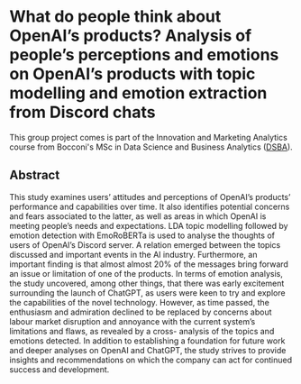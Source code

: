 # What do people think about OpenAI’s products? Analysis of people’s perceptions and emotions on OpenAI’s products with topic modelling and emotion extraction from Discord chats
This group project comes is part of the Innovation and Marketing Analytics course from Bocconi's MSc in Data Science and Business Analytics ([DSBA](https://www.unibocconi.it/en/programs/master-science/data-science-and-business-analytics)).

## Abstract
This study examines users’ attitudes and perceptions of OpenAI’s products’ performance and capabilities over time. It also identifies potential concerns and fears associated to the latter, as well as areas in which OpenAI is meeting people’s needs and expectations. LDA topic modelling followed by emotion detection with EmoRoBERTa is used to analyse the thoughts of users of OpenAI’s Discord server. A relation emerged between the topics discussed and important events in the AI industry. Furthermore, an important finding is that almost almost 20% of the messages bring forward an issue or limitation of one of the products. In terms of emotion analysis, the study uncovered, among other things, that there was early excitement surrounding the launch of ChatGPT, as users were keen to try and explore the capabilities of the novel technology. However, as time passed, the enthusiasm and admiration declined to be replaced by concerns about labour market disruption and annoyance with the current system’s limitations and flaws, as revealed by a cross- analysis of the topics and emotions detected. In addition to establishing a foundation for future work and deeper analyses on OpenAI and ChatGPT, the study strives to provide insights and recommendations on which the company can act for continued success and development.
